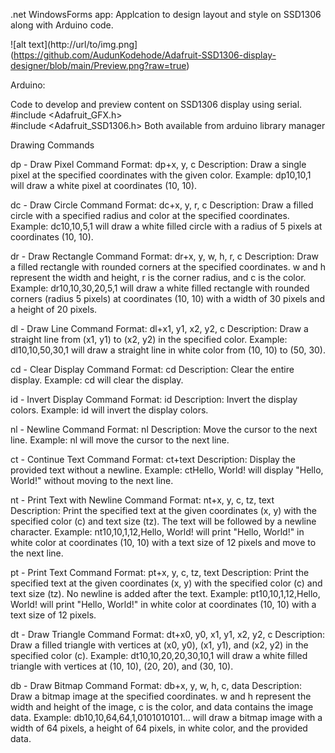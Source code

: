 .net WindowsForms app: 
Applcation to design layout and style on SSD1306 along with Arduino code.

![alt text](http://url/to/img.png](https://github.com/AudunKodehode/Adafruit-SSD1306-display-designer/blob/main/Preview.png?raw=true)




Arduino: 


Code to develop and preview content on SSD1306 display using serial.
#include <Adafruit_GFX.h>  
#include <Adafruit_SSD1306.h> 
Both available from arduino library manager

Drawing Commands


dp - Draw Pixel
Command Format: dp+x, y, c
Description: Draw a single pixel at the specified coordinates with the given color.
Example: dp10,10,1 will draw a white pixel at coordinates (10, 10).
          
dc - Draw Circle
Command Format: dc+x, y, r, c
Description: Draw a filled circle with a specified radius and color at the specified coordinates.
Example: dc10,10,5,1 will draw a white filled circle with a radius of 5 pixels at coordinates (10, 10).
          
dr - Draw Rectangle
Command Format: dr+x, y, w, h, r, c
Description: Draw a filled rectangle with rounded corners at the specified coordinates. w and h represent the width and height, r is the corner radius, and c is the color.
Example: dr10,10,30,20,5,1 will draw a white filled rectangle with rounded corners (radius 5 pixels) at coordinates (10, 10) with a width of 30 pixels and a height of 20 pixels.
          
dl - Draw Line
Command Format: dl+x1, y1, x2, y2, c
Description: Draw a straight line from (x1, y1) to (x2, y2) in the specified color.
Example: dl10,10,50,30,1 will draw a straight line in white color from (10, 10) to (50, 30).
          
cd - Clear Display
Command Format: cd
Description: Clear the entire display.
Example: cd will clear the display.
          
id - Invert Display
Command Format: id
Description: Invert the display colors.
Example: id will invert the display colors.
          
nl - Newline
Command Format: nl
Description: Move the cursor to the next line.
Example: nl will move the cursor to the next line.
          
ct - Continue Text
Command Format: ct+text
Description: Display the provided text without a newline.
Example: ctHello, World! will display "Hello, World!" without moving to the next line.
          
nt - Print Text with Newline
Command Format: nt+x, y, c, tz, text
Description: Print the specified text at the given coordinates (x, y) with the specified color (c) and text size (tz). The text will be followed by a newline character.
Example: nt10,10,1,12,Hello, World! will print "Hello, World!" in white color at coordinates (10, 10) with a text size of 12 pixels and move to the next line.
          
pt - Print Text
Command Format: pt+x, y, c, tz, text
Description: Print the specified text at the given coordinates (x, y) with the specified color (c) and text size (tz). No newline is added after the text.
Example: pt10,10,1,12,Hello, World! will print "Hello, World!" in white color at coordinates (10, 10) with a text size of 12 pixels.
          
dt - Draw Triangle
Command Format: dt+x0, y0, x1, y1, x2, y2, c
Description: Draw a filled triangle with vertices at (x0, y0), (x1, y1), and (x2, y2) in the specified color (c).
Example: dt10,10,20,20,30,10,1 will draw a white filled triangle with vertices at (10, 10), (20, 20), and (30, 10).
          
db - Draw Bitmap
Command Format: db+x, y, w, h, c, data
Description: Draw a bitmap image at the specified coordinates. w and h represent the width and height of the image, c is the color, and data contains the image data.
Example: db10,10,64,64,1,0101010101... will draw a bitmap image with a width of 64 pixels, a height of 64 pixels, in white color, and the provided data.
